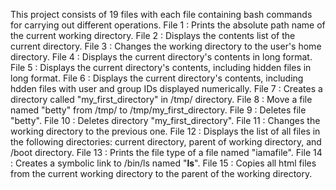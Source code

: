 This project consists of 19 files with each file containing bash commands for carrying out different operations.
File 1 : Prints the absolute path name of the current working directory.
File 2 : Displays the contents list of the current directory.
File 3 : Changes the working directory to the user's home directory.
File 4 : Displays the current directory's contents in long format.
File 5 : Displays the current directory's contents, including hidden files in long format.
File 6 : Displays the current directory's contents, including hdden files with user and group IDs displayed numerically.
File 7 : Creates a  directory called "my_first_directory" in /tmp/ directory.
File 8 : Move a file named "betty" from /tmp/ to /tmp/my_first_directory.
File 9 : Deletes file "betty".
File 10 : Deletes directory "my_first_directory".
File 11 : Changes the working directory to the previous one.
File 12 : Displays the list of all files in the following directories: current directory, parent of working directory, and /boot directory.
File 13 : Prints the file type of a file named "iamafile".
File 14 : Creates a symbolic link to /bin/ls named "__ls__".
File 15 : Copies all html files from the current working directory to the parent of the working directory.

